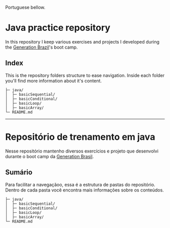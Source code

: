 Portuguese bellow.

# Java practice repository

In this repository I keep various exercises and projects I developed during the [Generation Brazil](https://brazil.generation.org/)'s boot camp.

## Index

This is the repository folders structure to ease navigation. Inside each folder you'll find more information about it's content.

    ├─ java/
    │  ├─ basicSequential/
    │  ├─ basicConditional/
    │  ├─ basicLoop/
    │  ├─ basicArray/
    └─ README.md

---

# Repositório de trenamento em java

Nesse repositório mantenho diversos exercícios e projeto que desenvolvi durante o boot camp da [Generation Brasil](https://brazil.generation.org/).

## Sumário

Para facilitar a navegaçãoo, essa é a estrutura de pastas do repositório. Dentro de cada pasta você encontra mais informações sobre os conteúdos.

    ├─ java/
    │  ├─ basicSequential/
    │  ├─ basicConditional/
    │  ├─ basicLoop/
    │  ├─ basicArray/
    └─ README.md
